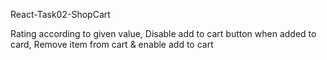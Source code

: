 React-Task02-ShopCart

Rating according to given value,
Disable add to cart button when added to card,
Remove item from cart & enable add to cart
